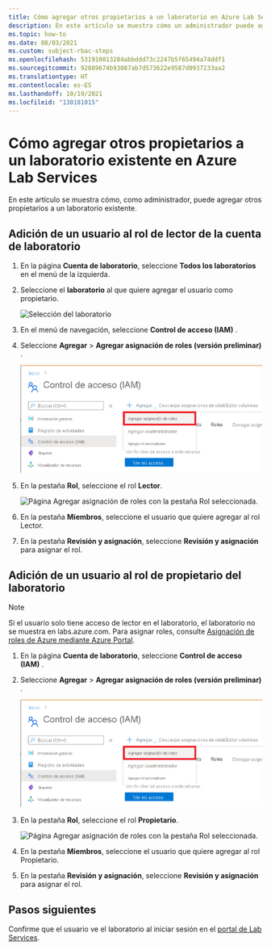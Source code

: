 ```yaml
---
title: Cómo agregar otros propietarios a un laboratorio en Azure Lab Services
description: En este artículo se muestra cómo un administrador puede agregar un usuario como propietario de un laboratorio en Azure Lab Services.
ms.topic: how-to
ms.date: 08/03/2021
ms.custom: subject-rbac-steps
ms.openlocfilehash: 531910013284abbddd73c2247b5f65494a74ddf1
ms.sourcegitcommit: 92889674b93087ab7d573622e9587d0937233aa2
ms.translationtype: HT
ms.contentlocale: es-ES
ms.lasthandoff: 10/19/2021
ms.locfileid: "130181015"
---
```

# <a name="how-to-add-additional-owners-to-an-existing-lab-in-azure-lab-services"></a>Cómo agregar otros propietarios a un laboratorio existente en Azure Lab Services
En este artículo se muestra cómo, como administrador, puede agregar otros propietarios a un laboratorio existente.

## <a name="add-user-to-the-reader-role-for-the-lab-account"></a>Adición de un usuario al rol de lector de la cuenta de laboratorio
1. En la página **Cuenta de laboratorio**, seleccione **Todos los laboratorios** en el menú de la izquierda.
2. Seleccione el **laboratorio** al que quiere agregar el usuario como propietario. 

    ![Selección del laboratorio ](./media/how-to-add-user-lab-owner/select-lab.png)  
1. En el menú de navegación, seleccione **Control de acceso (IAM)** .

1. Seleccione **Agregar** > **Agregar asignación de roles (versión preliminar)** .

    ![Página Control de acceso (IAM) con el menú Agregar asignación de roles abierto.](../../includes/role-based-access-control/media/add-role-assignment-menu-generic.png)

1. En la pestaña **Rol**, seleccione el rol **Lector**.

    ![Página Agregar asignación de roles con la pestaña Rol seleccionada.](../../includes/role-based-access-control/media/add-role-assignment-role-generic.png)

1. En la pestaña **Miembros**, seleccione el usuario que quiere agregar al rol Lector.

1. En la pestaña **Revisión y asignación**, seleccione **Revisión y asignación** para asignar el rol.
## <a name="add-user-to-the-owner-role-for-the-lab"></a>Adición de un usuario al rol de propietario del laboratorio

> [!NOTE]
> Si el usuario solo tiene acceso de lector en el laboratorio, el laboratorio no se muestra en labs.azure.com. Para asignar roles, consulte [Asignación de roles de Azure mediante Azure Portal](../role-based-access-control/role-assignments-portal.md).


1. En la página **Cuenta de laboratorio**, seleccione **Control de acceso (IAM)** .

1. Seleccione **Agregar** > **Agregar asignación de roles (versión preliminar)** .

    ![Página Control de acceso (IAM) con el menú Agregar asignación de roles abierto.](../../includes/role-based-access-control/media/add-role-assignment-menu-generic.png)

1. En la pestaña **Rol**, seleccione el rol **Propietario**.

    ![Página Agregar asignación de roles con la pestaña Rol seleccionada.](../../includes/role-based-access-control/media/add-role-assignment-role-generic.png)

1. En la pestaña **Miembros**, seleccione el usuario que quiere agregar al rol Propietario.

1. En la pestaña **Revisión y asignación**, seleccione **Revisión y asignación** para asignar el rol.


## <a name="next-steps"></a>Pasos siguientes
Confirme que el usuario ve el laboratorio al iniciar sesión en el [portal de Lab Services](https://labs.azure.com).
